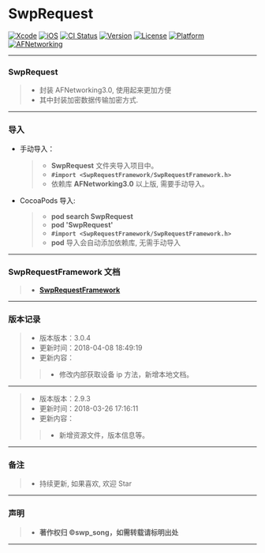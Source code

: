 # SwpRequest


[![Xcode](https://img.shields.io/badge/Xcode-9.3-25B1F6.svg)](https://developer.apple.com/xcode)
[![iOS](https://img.shields.io/badge/iOS-8.0+-1C75AF.svg)](https://developer.apple.com/xcode)
[![CI Status](http://img.shields.io/travis/swp-song/SwpRequest.svg?style=flat)](https://travis-ci.org/swp-song/SwpRequest)
[![Version](https://img.shields.io/cocoapods/v/SwpRequest.svg?style=flat)](http://cocoapods.org/pods/SwpRequest)
[![License](https://img.shields.io/cocoapods/l/SwpRequest.svg?style=flat)](http://cocoapods.org/pods/SwpRequest)
[![Platform](https://img.shields.io/cocoapods/p/SwpRequest.svg?style=flat)](http://cocoapods.org/pods/SwpRequest)
[![AFNetworking](https://img.shields.io/badge/AFNetworking-3.0%2B-orange.svg)](https://github.com/AFNetworking/AFNetworking)

-------

### SwpRequest

> * 封装 AFNetworking3.0, 使用起来更加方便
> * 其中封装加密数据传输加密方式.

-------

### 导入
* 手动导入：
	> * **SwpRequest** 文件夹导入项目中。
	> * **`#import <SwpRequestFramework/SwpRequestFramework.h>`**
	> * 依赖库 **AFNetworking3.0** 以上版, 需要手动导入。

* CocoaPods 导入:
    > * **pod search SwpRequest**
    > * **pod 'SwpRequest'**
    > * **`#import <SwpRequestFramework/SwpRequestFramework.h>`**
    > * **pod** 导入会自动添加依赖库, 无需手动导入

-------

### SwpRequestFramework 文档

> * **[SwpRequestFramework](http://swp-song.com/docs/SwpRequest)**

-------


### 版本记录

> * 版本版本：3.0.4
> * 更新时间：2018-04-08 18:49:19
> * 更新内容：
>> * 修改内部获取设备 ip 方法，新增本地文档。

-------

> * 版本版本：2.9.3
> * 更新时间：2018-03-26 17:16:11
> * 更新内容：
>> * 新增资源文件，版本信息等。

-------

### 备注

> * 持续更新, 如果喜欢, 欢迎 Star

-------

### 声明

 > * **著作权归 ©swp_song，如需转载请标明出处**

-------


